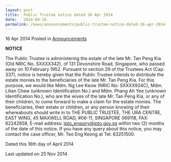 ```yaml
---
layout: post
title:  Public Trustee notice dated 16 Apr 2014
date:   2014-04-16
permalink: /news/announcements/public-trustee-notice-dated-16-apr-2014
---
```



16 Apr 2014 Posted in [Announcements](/news/announcements/) 

**NOTICE**
 
The Public Trustee is administering the estate of the late Mr. Tan Peng Kia (Old NRIC No. SXXXX342), of 131 Devonshire Road, Singapore, who passed away on 10 February 1952. Pursuant to section 29 of the Trustees Act (Cap. 337), notice is hereby given that the Public Trustee intends to distribute the estate monies to the beneficiaries of the late Mr. Tan Peng Kia. For this purpose, we would like Mdm. Ng Lee Keow (NRIC No: SXXXX924C), Mdm. Lilian Chew (unknown Identification No.) and Mdm. Phang Ah Yee (unknown Identification No.), who are the wives of the late Mr. Tan Peng Kia, or any of their children, to come forward to make a claim for the estate monies. The beneficiaries, their estate or children, or any person knowing of their whereabouts should write in to THE PUBLIC TRUSTEE, THE URA CENTRE, EAST WING, 45 MAXWELL ROAD, #06-11, SINGAPORE 069118, FAX: 62242858, E-mail address: <ipto_enquiry@ipto.gov.sg> within two (2) months of the date of this notice. If you have any query about this notice, you may contact the case officer, Mr. Teo Eng Keong at Tel: 63251500.
 
Dated this 16th day of April 2014







<p class="right-side-updated">Last updated on 25 Nov 2014</p> 
